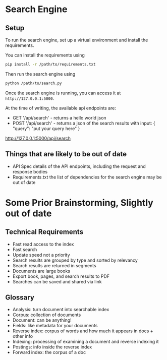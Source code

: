 # Search Engine

## Setup

To run the search engine, set up a virtual environment and install the requirements.

You can install the requirements using

```bash
pip install -r /path/to/requirements.txt
```

Then run the search engine using

```bash
python /path/to/search.py
```

Once the search engine is running, you can access it at `http://127.0.0.1:5000`.

At the time of writing, the available api endpoints are:
- GET '/api/search' - returns a hello world json
- POST '/api/search' - returns a json of the search results with input: { "query": "put your query here" }

http://127.0.0.1:5000/api/search


## Things that are likely to be out of date

- API Spec details of the API endpoints, including the request and response bodies
- Requirements.txt the list of dependencies for the search engine may be out of date

# Some Prior Brainstorming, Slightly out of date

## Technical Requirements
* Fast read access to the index
* Fast search
* Update speed not a priority
* Search results are grouped by type and sorted by relevancy
* Search results are returned in segments
* Documents are large books
* Export book, pages, and search results to PDF
* Searches can be saved and shared via link


## Glossary
* Analysis: turn document into searchable index
* Corpus: collection of documents
* Document: can be anything!
* Fields: like metadata for your documents
* Reverse index: corpus of words and how much it appears in docs + other info
* Indexing: processing of examining a document and reverse indexing it
* Postings: info inside the reverse index
* Forward index: the corpus of a doc